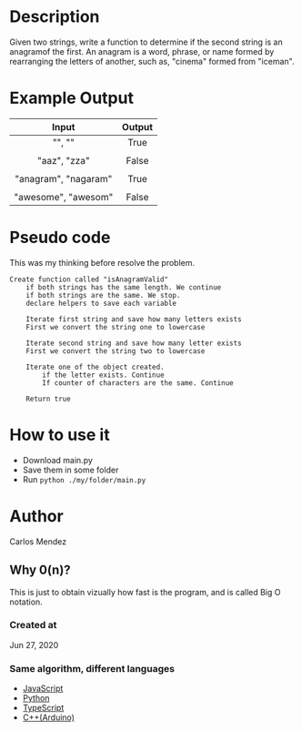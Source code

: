 # Description

Given two strings, write a function to determine if the second string is an anagramof the first. An anagram is a word, phrase, or name formed by rearranging the letters of another, such as, "cinema" formed from "iceman".

# Example Output

| Input                 | Output        |
|:---------------------:|:-------------:|
| "", ""                | True          |
|                       |               |
| "aaz", "zza"          | False         |
|                       |               |
| "anagram", "nagaram"  | True          |
|                       |               |
| "awesome", "awesom"   | False         |

# Pseudo code

This was my thinking before resolve the problem.
```
Create function called "isAnagramValid"
	if both strings has the same length. We continue
	if both strings are the same. We stop.
	declare helpers to save each variable

	Iterate first string and save how many letters exists
	First we convert the string one to lowercase
	
	Iterate second string and save how many letter exists
	First we convert the string two to lowercase
	
	Iterate one of the object created.
		if the letter exists. Continue
		If counter of characters are the same. Continue
		
	Return true
```

# How to use it
* Download main.py
* Save them in some folder
* Run `python ./my/folder/main.py`

# Author

Carlos Mendez

## Why 0(n)?
This is just to obtain vizually how fast is the program, and is called Big O notation.

### Created at 

Jun 27, 2020

### Same algorithm, different languages

* [JavaScript](https://github.com/cjairm/javascript/tree/master/Algorithms-JS/001_anagram)
* [Python](https://github.com/cjairm/python/tree/master/Algoritms-Py/001_anagram)
* [TypeScript](https://github.com/cjairm/typescript/tree/master/Algorithms-TS/001_anagram)
* [C++(Arduino)](https://github.com/cjairm/arduino/tree/master/Algorithms-Cpp)